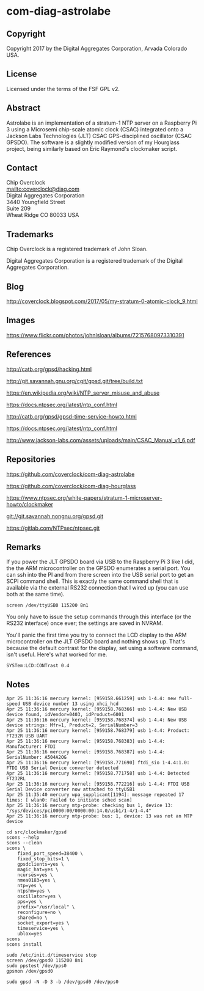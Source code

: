 # com-diag-astrolabe

## Copyright

Copyright 2017 by the  Digital Aggregates Corporation, Arvada Colorado USA.

## License

Licensed under the terms of the FSF GPL v2.

## Abstract

Astrolabe is an implementation of a stratum-1 NTP server on a Raspberry
Pi 3 using a Microsemi chip-scale atomic clock (CSAC) integrated onto a
Jackson Labs Technologies (JLT) CSAC GPS-disciplined oscillator (CSAC
GPSDO). The software is a slightly modified version of my Hourglass
project, being similarly based on Eric Raymond's clockmaker script.

## Contact

Chip Overclock  
<mailto:coverclock@diag.com>  
Digital Aggregates Corporation  
3440 Youngfield Street  
Suite 209  
Wheat Ridge CO 80033 USA

## Trademarks

Chip Overclock is a registered trademark of John Sloan.

Digital Aggregates Corporation is a registered trademark of the Digital
Aggregates Corporation.

## Blog

<http://coverclock.blogspot.com/2017/05/my-stratum-0-atomic-clock_9.html>

## Images

<https://www.flickr.com/photos/johnlsloan/albums/72157680973310391>

## References

<http://catb.org/gpsd/hacking.html>

<http://git.savannah.gnu.org/cgit/gpsd.git/tree/build.txt>

<https://en.wikipedia.org/wiki/NTP_server_misuse_and_abuse>

<https://docs.ntpsec.org/latest/ntp_conf.html>

<http://catb.org/gpsd/gpsd-time-service-howto.html>

<https://docs.ntpsec.org/latest/ntp_conf.html>

<http://www.jackson-labs.com/assets/uploads/main/CSAC_Manual_v1_6.pdf>

## Repositories

<https://github.com/coverclock/com-diag-astrolabe>

<https://github.com/coverclock/com-diag-hourglass>

<https://www.ntpsec.org/white-papers/stratum-1-microserver-howto/clockmaker>

<git://git.savannah.nongnu.org/gpsd.git>

<https://gitlab.com/NTPsec/ntpsec.git>

## Remarks

If you power the JLT GPSDO board via USB to the Raspberry Pi 3 like I did,
the the ARM microcontroller on the GPSDO enumerates a serial port. You
can ssh into the PI and from there screen into the USB serial port to
get an SCPI command shell. This is exactly the same command shell that
is available via the external RS232 connection that I wired up (you can
use both at the same time).

    screen /dev/ttyUSB0 115200 8n1

You only have to issue the setup commands through this interface (or
the RS232 interface) once ever; the settings are saved in NVRAM.

You'll panic the first time you try to connect the LCD display to the
ARM microcontroller on the JLT GPSDO board and nothing shows up. That's
because the default contrast for the display, set using a software
command, isn't useful. Here's what worked for me.

    SYSTem:LCD:CONTrast 0.4

## Notes

    Apr 25 11:36:16 mercury kernel: [959158.661259] usb 1-4.4: new full-speed USB device number 13 using xhci_hcd
    Apr 25 11:36:16 mercury kernel: [959158.768366] usb 1-4.4: New USB device found, idVendor=0403, idProduct=6001
    Apr 25 11:36:16 mercury kernel: [959158.768374] usb 1-4.4: New USB device strings: Mfr=1, Product=2, SerialNumber=3
    Apr 25 11:36:16 mercury kernel: [959158.768379] usb 1-4.4: Product: FT232R USB UART
    Apr 25 11:36:16 mercury kernel: [959158.768383] usb 1-4.4: Manufacturer: FTDI
    Apr 25 11:36:16 mercury kernel: [959158.768387] usb 1-4.4: SerialNumber: A504A2OG
    Apr 25 11:36:16 mercury kernel: [959158.771690] ftdi_sio 1-4.4:1.0: FTDI USB Serial Device converter detected
    Apr 25 11:36:16 mercury kernel: [959158.771758] usb 1-4.4: Detected FT232RL
    Apr 25 11:36:16 mercury kernel: [959158.772216] usb 1-4.4: FTDI USB Serial Device converter now attached to ttyUSB1
    Apr 25 11:35:40 mercury wpa_supplicant[1194]: message repeated 17 times: [ wlan0: Failed to initiate sched scan]
    Apr 25 11:36:16 mercury mtp-probe: checking bus 1, device 13: "/sys/devices/pci0000:00/0000:00:14.0/usb1/1-4/1-4.4"
    Apr 25 11:36:16 mercury mtp-probe: bus: 1, device: 13 was not an MTP device

    cd src/clockmaker/gpsd
    scons --help
    scons --clean
    scons \
    	fixed_port_speed=38400 \
    	fixed_stop_bits=1 \
    	gpsdclients=yes \
        magic_hat=yes \
    	ncurses=yes \
    	nmea0183=yes \
    	ntp=yes \
    	ntpshm=yes \
    	oscillator=yes \
    	pps=yes \
    	prefix="/usr/local" \
    	reconfigure=no \
    	shared=no \
    	socket_export=yes \
    	timeservice=yes \
    	ublox=yes
    scons
    scons install

    sudo /etc/init.d/timeservice stop
    screen /dev/gpsd0 115200 8n1
    sudo ppstest /dev/pps0
    gpsmon /dev/gpsd0

    sudo gpsd -N -D 3 -b /dev/gpsd0 /dev/pps0
